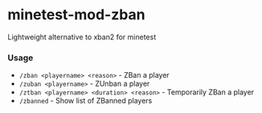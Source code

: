 # minetest-mod-zban
Lightweight alternative to xban2 for minetest
### Usage
* `/zban <playername> <reason>` - ZBan a player
* `/zuban <playername>` - ZUnban a player
* `/ztban <playername> <duration> <reason>` - Temporarily ZBan a player
* `/zbanned` - Show list of ZBanned players
